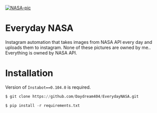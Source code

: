 [![NASA-pic](https://cdn.mos.cms.futurecdn.net/n8WULCujSDjJBg8cT8inLf.jpg)](https://cdn.mos.cms.futurecdn.net/n8WULCujSDjJBg8cT8inLf.jpg)

# Everyday NASA
Instagram automation that takes images from NASA API every day and uploads them to instagram. None of these pictures are owned by me.. Everything is owned by NASA API.



# Installation

Version of `Instabot==0.104.0` is required.

```py
$ git clone https://github.com/Daydream404/EverydayNASA.git

$ pip install -r requirements.txt
```